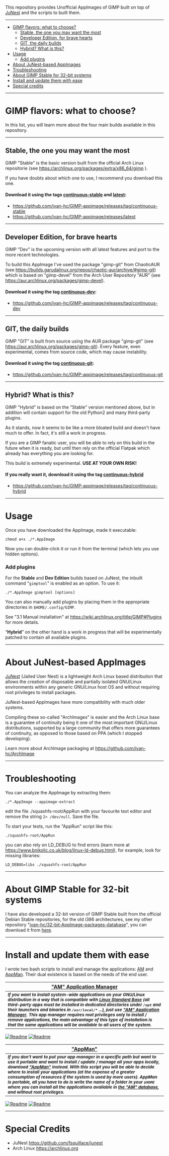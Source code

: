 This repository provides Unofficial AppImages of GIMP built on top of [JuNest](https://github.com/fsquillace/junest) and the scripts to built them.

-------------------------
- [GIMP flavors: what to choose?](#gimp-flavors-what-to-choose)
  - [Stable, the one you may want the most](#stable-the-one-you-may-want-the-most)
  - [Developer Edition, for brave hearts](#developer-edition-for-brave-hearts)
  - [GIT, the daily builds](#git-the-daily-builds)
  - [Hybrid? What is this?](#hybrid-what-is-this)
- [Usage](#usage)
  - [Add plugins](#add-plugins)
- [About JuNest-based AppImages](#about-junest-based-appimages)
- [Troubleshooting](#troubleshooting)
- [About GIMP Stable for 32-bit systems](#about-gimp-stable-for-32-bit-systems)
- [Install and update them with ease](#install-and-update-them-with-ease)
- [Special credits](#special-credits)

-------------------------
# GIMP flavors: what to choose?
In this list, you will learn more about the four main builds available in this repository.

--------------------------
## Stable, the one you may want the most
GIMP "Stable" is the basic version built from the official Arch Linux repositorie (see https://archlinux.org/packages/extra/x86_64/gimp ).

If you have doubts about which one to use, I recommend you download this one.

#### Download it using the tags [continuous-stable](https://github.com/ivan-hc/GIMP-appimage/tree/continuous-stable) and [latest](https://github.com/ivan-hc/GIMP-appimage/releases/latest):
- https://github.com/ivan-hc/GIMP-appimage/releases/tag/continuous-stable
- https://github.com/ivan-hc/GIMP-appimage/releases/latest

---------------------------

## Developer Edition, for brave hearts
GIMP "Dev" is the upcoming version with all latest features and port to the more recent technologies. 

To build this AppImage I've used the package "gimp-git" from ChaoticAUR (see https://builds.garudalinux.org/repos/chaotic-aur/archive/#gimp-git) which is based on "gimp-devel" from the Arch User Repository "AUR" (see https://aur.archlinux.org/packages/gimp-devel).

#### Download it using the tag [continuous-dev](https://github.com/ivan-hc/GIMP-appimage/releases/tag/continuous-dev):
- https://github.com/ivan-hc/GIMP-appimage/releases/tag/continuous-dev

---------------------------

## GIT, the daily builds
GIMP "GIT" is built from source using the AUR package "gimp-git" (see https://aur.archlinux.org/packages/gimp-git). Every feature, even experimental, comes from source code, which may cause instability.

#### Download it using the tag [continuous-git](https://github.com/ivan-hc/GIMP-appimage/releases/tag/continuous-git):
- https://github.com/ivan-hc/GIMP-appimage/releases/tag/continuous-git

-------------------------- 
## Hybrid? What is this?
GIMP "Hybrid" is based on the "Stable" version mentioned above, but in addition will contain support for the old Python2 and many third-party plugins. 

As it stands, now it seems to be like a more bloated build and doesn't have much to offer. In fact, it's still a work in progress.

If you are a GIMP fanatic user, you will be able to rely on this build in the future when it is ready, but until then rely on the official Flatpak which already has everything you are looking for. 

This build is extremely experimental. **USE AT YOUR OWN RISK!**

#### If you really want it, download it using the tag [continuous-hybrid](https://github.com/ivan-hc/GIMP-appimage/releases/tag/continuous-hybrid)
- https://github.com/ivan-hc/GIMP-appimage/releases/tag/continuous-hybrid

--------------------------
# Usage
Once you have downloaded the AppImage, made it executable:
```
chmod a+x ./*.AppImage
```
Now you can double-click it or run it from the terminal (which lets you use hidden options).

### Add plugins
For the **Stable** and **Dev Edition** builds based on JuNest, the inbuilt command "`gimptool`" is enabled as an option. To use it:
```
./*.AppImage gimptool [options]
```
You can also manually add plugins by placing them in the appropriate directories in `$HOME/.config/GIMP`. 

See "3.1 Manual installation" at https://wiki.archlinux.org/title/GIMP#Plugins for more details.

“**Hybrid**” on the other hand is a work in progress that will be experimentally patched to contain all available plugins.

----------------------------
# About JuNest-based AppImages
[JuNest](https://github.com/fsquillace/junest) (Jailed User Nest) is a lightweight Arch Linux based distribution that allows the creation of disposable and partially isolated GNU/Linux environments within any generic GNU/Linux host OS and without requiring root privileges to install packages.

JuNest-based AppImages have more compatibility with much older systems. 

Compiling these so-called "ArchImages" is easier and the Arch Linux base is a guarantee of continuity being it one of the most important GNU/Linux distributions, supported by a large community that offers more guarantees of continuity, as opposed to those based on PPA (which I stopped developing).

Learn more about ArchImage packaging at https://github.com/ivan-hc/ArchImage

-------------------------
# Troubleshooting
You can analyze the AppImage by extracting them:
```
./*.AppImage --appimage-extract
```
edit the file ./squashfs-root/AppRun with your favourite text editor and remove the string `2> /dev/null`. Save the file.

To start your tests, run the "AppRun" script like this:
```
./squashfs-root/AppRun
```
you can also rely on LD_DEBUG to find errors (learn more at https://www.bnikolic.co.uk/blog/linux-ld-debug.html), for example, look for missing libraries:
```
LD_DEBUG=libs ./squashfs-root/AppRun
```

---------------------------------
# About GIMP Stable for 32-bit systems
I have also developed a 32-bit version of GIMP Stable built from the official Debian Stable repositories, for the old i386 architectures, see my other repository "[ivan-hc/32-bit-AppImage-packages-database](https://github.com/ivan-hc/32-bit-AppImage-packages-database)", you can download it from [here](https://github.com/ivan-hc/32-bit-AppImage-packages-database/releases/tag/gimp).

----------------------------------
# Install and update them with ease

I wrote two bash scripts to install and manage the applications: [AM](https://github.com/ivan-hc/AM-Application-Manager) and [AppMan](https://github.com/ivan-hc/AppMan). Their dual existence is based on the needs of the end user.

| [**"AM" Application Manager**](https://github.com/ivan-hc/AM-Application-Manager) |
| -- |
| <sub>***If you want to install system-wide applications on your GNU/Linux distribution in a way that is compatible with [Linux Standard Base](https://refspecs.linuxfoundation.org/lsb.shtml) (all third-party apps must be installed in dedicated directories under `/opt` and their launchers and binaries in `/usr/local/*` ...), just use ["AM" Application Manager](https://github.com/ivan-hc/AM-Application-Manager). This app manager requires root privileges only to install / remove applications, the main advantage of this type of installation is that the same applications will be available to all users of the system.***</sub>
[![Readme](https://img.shields.io/github/stars/ivan-hc/AM-Application-Manager?label=%E2%AD%90&style=for-the-badge)](https://github.com/ivan-hc/AM-Application-Manager/stargazers) [![Readme](https://img.shields.io/github/license/ivan-hc/AM-Application-Manager?label=&style=for-the-badge)](https://github.com/ivan-hc/AM-Application-Manager/blob/main/LICENSE)

| [**"AppMan"**](https://github.com/ivan-hc/AppMan)
| --
| <sub>***If you don't want to put your app manager in a specific path but want to use it portable and want to install / update / manage all your apps locally, download ["AppMan"](https://github.com/ivan-hc/AppMan) instead. With this script you will be able to decide where to install your applications (at the expense of a greater consumption of resources if the system is used by more users). AppMan is portable, all you have to do is write the name of a folder in your `$HOME` where you can install all the applications available in [the "AM" database](https://github.com/ivan-hc/AM-Application-Manager/tree/main/programs), and without root privileges.***</sub>
[![Readme](https://img.shields.io/github/stars/ivan-hc/AppMan?label=%E2%AD%90&style=for-the-badge)](https://github.com/ivan-hc/AppMan/stargazers) [![Readme](https://img.shields.io/github/license/ivan-hc/AppMan?label=&style=for-the-badge)](https://github.com/ivan-hc/AppMan/blob/main/LICENSE)

-------------------------
# Special Credits
- JuNest https://github.com/fsquillace/junest
- Arch Linux https://archlinux.org
